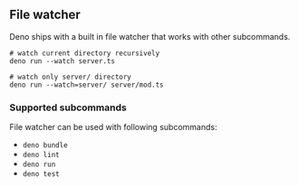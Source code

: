 ## File watcher

Deno ships with a built in file watcher that works with other subcommands.

```shell
# watch current directory recursively
deno run --watch server.ts

# watch only server/ directory
deno run --watch=server/ server/mod.ts
```

### Supported subcommands

File watcher can be used with following subcommands:

- `deno bundle`
- `deno lint`
- `deno run`
- `deno test`
